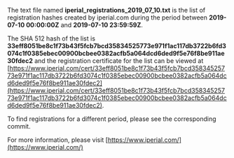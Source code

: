 The text file named **iperial_registrations_2019_07_10.txt** is the list of registration hashes created by iperial.com during the period between **2019-07-10 00:00:00Z** and **2019-07-10 23:59:59Z**.

The SHA 512 hash of the list is **33eff8051be8c1f73b43f5fcb7bcd35834525773e971f1ac117db3722b6fd3074c1f0385ebec00900bcbee0382acfb5a064dcd6ded9f5e76f8be911ae30fdec2** and the registration certificate for the list can be viewed at [https://www.iperial.com/cert/33eff8051be8c1f73b43f5fcb7bcd35834525773e971f1ac117db3722b6fd3074c1f0385ebec00900bcbee0382acfb5a064dcd6ded9f5e76f8be911ae30fdec2](https://www.iperial.com/cert/33eff8051be8c1f73b43f5fcb7bcd35834525773e971f1ac117db3722b6fd3074c1f0385ebec00900bcbee0382acfb5a064dcd6ded9f5e76f8be911ae30fdec2).

To find registrations for a different period, please see the corresponding commit.

For more information, please visit [https://www.iperial.com/](https://www.iperial.com/)
